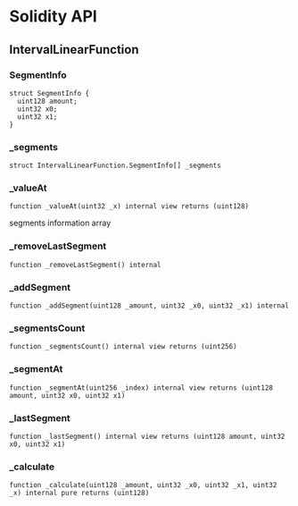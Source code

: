 # Solidity API

## IntervalLinearFunction

### SegmentInfo

```solidity
struct SegmentInfo {
  uint128 amount;
  uint32 x0;
  uint32 x1;
}

```

### \_segments

```solidity
struct IntervalLinearFunction.SegmentInfo[] _segments
```

### \_valueAt

```solidity
function _valueAt(uint32 _x) internal view returns (uint128)
```

segments information array

### \_removeLastSegment

```solidity
function _removeLastSegment() internal
```

### \_addSegment

```solidity
function _addSegment(uint128 _amount, uint32 _x0, uint32 _x1) internal
```

### \_segmentsCount

```solidity
function _segmentsCount() internal view returns (uint256)
```

### \_segmentAt

```solidity
function _segmentAt(uint256 _index) internal view returns (uint128 amount, uint32 x0, uint32 x1)
```

### \_lastSegment

```solidity
function _lastSegment() internal view returns (uint128 amount, uint32 x0, uint32 x1)
```

### \_calculate

```solidity
function _calculate(uint128 _amount, uint32 _x0, uint32 _x1, uint32 _x) internal pure returns (uint128)
```
